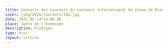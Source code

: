 ```yaml
---
title: Concerts des Lauréats du concours international de piano de Brest 2024
cover: /img/2025/laureats/tmp.jpg
date: 2025-06-14T14:00:00
place: Jadin de l'écomusée
description: Prodiges
type: misc
layout: artiste
---
```

